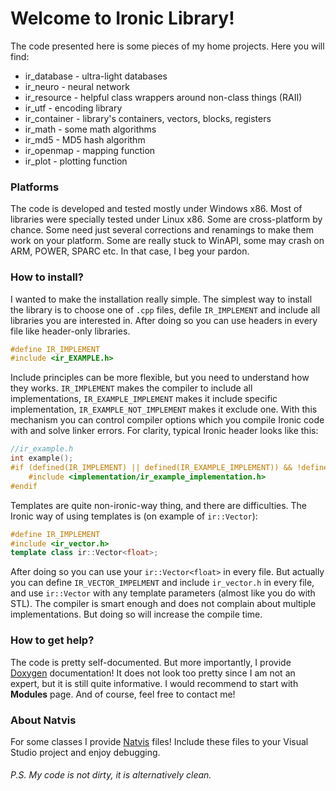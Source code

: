 # Welcome to Ironic Library!
The code presented here is some pieces of my home projects. Here you will find:
 - ir_database		- ultra-light databases
 - ir_neuro			- neural network
 - ir_resource		- helpful class wrappers around non-class things (RAII)
 - ir_utf			- encoding library
 - ir_container		- library's containers, vectors, blocks, registers
 - ir_math			- some math algorithms
 - ir_md5			- MD5 hash algorithm
 - ir_openmap		- mapping function
 - ir_plot			- plotting function

### Platforms
The code is developed and tested mostly under Windows x86. Most of libraries were specially tested under Linux x86. Some are cross-platform by chance. Some need just several corrections and renamings to make them work on your platform. Some are really stuck to WinAPI, some may crash on ARM, POWER, SPARC etc. In that case, I beg your pardon.
 
### How to install?
I wanted to make the installation really simple. The simplest way to install the library is to choose one of `.cpp` files, defile `IR_IMPLEMENT` and include all libraries you are interested in. After doing so you can use headers in every file like header-only libraries.
```c++
#define IR_IMPLEMENT
#include <ir_EXAMPLE.h>
```

Include principles can be more flexible, but you need to understand how they works. `IR_IMPLEMENT` makes the compiler to include all implementations, `IR_EXAMPLE_IMPLEMENT` makes it include specific implementation, `IR_EXAMPLE_NOT_IMPLEMENT` makes it exclude one. With this mechanism you can control compiler options which you compile Ironic code with and solve linker errors. For clarity, typical Ironic header looks like this:
```c++
//ir_example.h
int example();
#if (defined(IR_IMPLEMENT) || defined(IR_EXAMPLE_IMPLEMENT)) && !defined(IR_EXAMPLE_NOT_IMPLEMENT)
	#include <implementation/ir_example_implementation.h>
#endif
```

Templates are quite non-ironic-way thing, and there are difficulties. The Ironic way of using templates is (on example of `ir::Vector`):
```c++
#define IR_IMPLEMENT
#include <ir_vector.h>
template class ir::Vector<float>;
```

After doing so you can use your `ir::Vector<float>` in every file. But actually you can define `IR_VECTOR_IMPELMENT` and include `ir_vector.h` in every file, and use `ir::Vector` with any template parameters (almost like you do with STL). The compiler is smart enough and does not complain about multiple implementations. But doing so will increase the compile time.

### How to get help?
The code is pretty self-documented. But more importantly, I provide [Doxygen](https://www.doxygen.nl/manual/starting.html) documentation! It does not look too pretty since I am not an expert, but it is still quite informative. I would recommend to start with **Modules** page. And of course, feel free to contact me!

### About Natvis
For some classes I provide [Natvis](https://docs.microsoft.com/en-us/visualstudio/debugger/create-custom-views-of-native-objects) files! Include these files to your Visual Studio project and enjoy debugging.

###### P.S. My code is not dirty, it is alternatively clean.